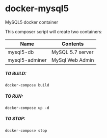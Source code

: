 # docker-mysql5
MySQL5 docker container

This composer script will create two containers:

Name | Contents
-----|---------
mysql5-db | MySQL 5.7 server
mysql5-adminer | MySql Web Admin


##### TO BUILD:
    docker-compose build
     
##### TO RUN:
    docker-compose up -d
     
##### TO STOP:
    docker-compose stop

